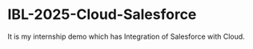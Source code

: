 # IBL-2025-Cloud-Salesforce
It is my internship demo which has Integration of Salesforce with Cloud.
